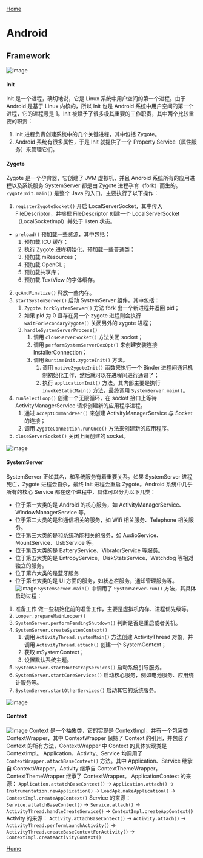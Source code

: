 [Home](../../README.md)

# Android

## Framework
![image](https://user-images.githubusercontent.com/8423120/46943826-1d065100-d0a3-11e8-8159-0ec2c9d3070c.png)

#### Init
Init 是一个进程，确切地说，它是 Linux 系统中用户空间的第一个进程。由于 Android 是基于 Linux 内核的，所以 Init 也是 Android 系统中用户空间的第一个进程，它的进程号是 1。Init 被赋予了很多极其重要的工作职责，其中两个比较重要的职责：
1. Init 进程负责创建系统中的几个关键进程，其中包括 Zygote。
2. Android 系统有很多属性，于是 Init 就提供了一个 Property Service（属性服务）来管理它们。

#### Zygote
Zygote 是一个孕育器，它创建了 JVM 虚拟机，并且 Android 系统所有的应用进程以及系统服务 SystemServer 都是由 Zygote 进程孕育（fork）而生的。
`ZygoteInit.main()` 是整个 Java 的入口，主要执行了以下操作：
1. `registerZygoteSocket()`
开启 LocalServerSocket，其中传入 FileDescriptor，并根据 FileDescriptor 创建一个 LocalServerSocket（LocalSocketImpl）并处于 listen 状态。
- `preload()`
预加载一些资源，其中包括：
    1. 预加载 ICU 缓存；
    2. 执行 Zygote 进程初始化，预加载一些普通类；
    3. 预加载 mResources；
    4. 预加载 OpenGL；
    5. 预加载共享库；
    6. 预加载 TextView 的字体缓存。
2. `gcAndFinalize()`
释放一些内存。
3. `startSystemServer()`
启动 SystemServer 组件，其中包括：
    1. `Zygote.forkSystemServer()` 方法 fork 出一个新进程并返回 pid；
    2. 如果 pid 为 0 且存在另一个 zygote 进程则会执行 `waitForSecondaryZygote()` 关闭另外的 zygote 进程；
    3. `handleSystemServerProcess()`
        1. 调用 `closeServerSocket()` 方法关闭 socket；
        2. 调用 `performSystemServerDexOpt()` 来创建安装连接 InstallerConnection；
        3. 调用 `RuntimeInit.zygoteInit()` 方法。
            1. 调用 `nativeZygoteInit()` 函数来执行一个 Binder 进程间通讯机制初始化工作，然后就可以在进程间进行通讯了；
            2. 执行 `applicationInit()` 方法。其内部主要是执行 `invokeStaticMain()` 方法，最终调用 `SystemServer.main()`。
4. `runSelectLoop()`
创建一个无限循环，在 socket 接口上等待 ActivityManagerService 请求创建新的应用程序进程。
    1. 通过 `acceptCommandPeer()` 来创建 ActivityManagerService 与 Socket 的连接；
    2. 调用 `ZygoteConnection.runOnce()` 方法来创建新的应用程序。
5. `closeServerSocket()`
关闭上面创建的 socket。

![image](https://user-images.githubusercontent.com/8423120/46988047-5e414400-d129-11e8-94b5-3a9bbbde88ff.png)

#### SystemServer
SystemServer 正如其名，和系统服务有着重要关系。如果 SystemServer 进程死亡，Zygote 进程会自杀，最终 Init 进程会重启 Zygote。Android 系统中几乎所有的核心 Service 都在这个进程中，具体可以分为以下几类：
- 位于第一大类的是 Android 的核心服务，如 ActivityManagerService、WindowManagerService 等。
- 位于第二大类的是和通信相关的服务，如 Wifi 相关服务、Telephone 相关服务。
- 位于第三大类的是和系统功能相关的服务，如 AudioService、MountService、UsbService 等。
- 位于第四大类的是 BatteryService、VibratorService 等服务。
- 位于第五大类的是 EntropyService，DiskStatsService、Watchdog 等相对独立的服务。
- 位于第六大类的是蓝牙服务
- 位于第七大类的是 UI 方面的服务，如状态栏服务，通知管理服务等。
![image](https://user-images.githubusercontent.com/8423120/46723755-2494b700-ccab-11e8-9c05-5cf52548b75a.png)
`SystemServer.main()` 中调用了 `SystemServer.run()` 方法，其具体启动过程：
1. 准备工作
    做一些初始化前的准备工作，主要是虚拟机内存、进程优先级等。
2. `Looper.prepareMainLooper()`
3. `SystemServer.performPendingShutdown()`
    判断是否是重启或者关机。
4. `SystemServer.createSystemContext()`
    1. 调用 `ActivityThread.systemMain()` 方法创建 ActivityThread 对象，并调用 `ActivityThread.attach()` 创建一个 SystemContext；
    2. 获取 mSystemContext；
    3. 设置默认系统主题。
5. `SystemServer.startBootstrapServices()`
    启动系统引导服务。
6. `SystemServer.startCoreServices()`
    启动核心服务，例如电池服务、应用统计服务等。
7. `SystemServer.startOtherServices()`
    启动其它的系统服务。

![image](https://user-images.githubusercontent.com/8423120/46988138-d0b22400-d129-11e8-9569-8b634b57f7d8.png)

#### Context
![image](https://user-images.githubusercontent.com/8423120/46944375-702cd380-d0a4-11e8-9744-733cfb37e3b2.png)
Context 是一个抽象类，它的实现是 ContextImpl，并有一个包装类 ContextWrapper，其中 ContextWrapper 保持了 Context 的引用，并包装了 Context 的所有方法，ContextWrapper 中 Context 的具体实现类是 ContextImpl。
Application、Activity、Service 均调用了 `ContextWrapper.attachBaseContext()` 方法。其中 Application、Service 继承自 ContextWrapper，Activity 继承自 ContextThemeWrapper，ContextThemeWrapper 继承了 ContextWrapper。
ApplicationContext 的来源：
`Application.attatchBaseContext()` → `Application.attach()` → `Instrumentation.newApplication()` → `LoadApk.makeApplication()` → `ContextImpl.createAppContext()`
Service 的来源：
`Service.attatchBaseContext()` → `Service.attach()` → `ActivityThread.handleCreateService()` → `ContextImpl.createAppContext()`
Activity 的来源：
`Activity.attachBaseContext()` → `Activity.attach()` → `ActivityThread.performLaunchActivity()` → `ActivityThread.createBaseContextForActivity()` → `ContextImpl.createActivityContext()`

[Home](../../README.md)